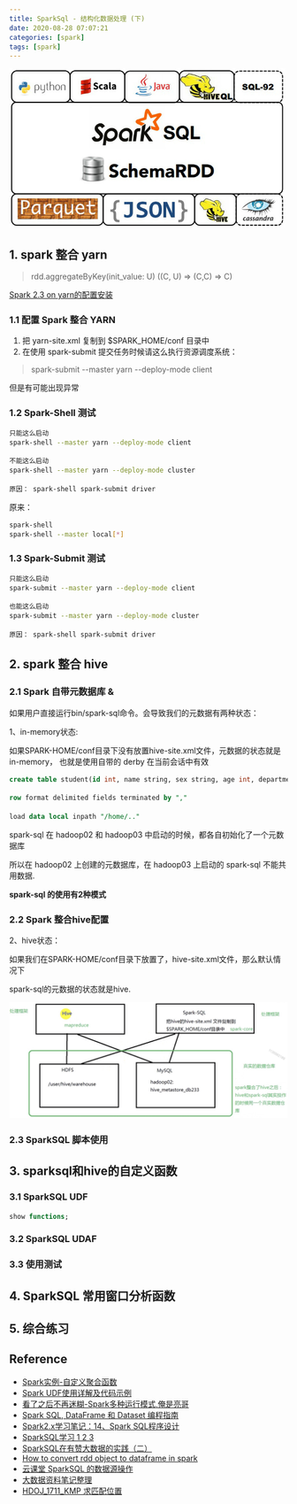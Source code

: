 ```yaml
---
title: SparkSql - 结构化数据处理 (下)
date: 2020-08-28 07:07:21
categories: [spark]
tags: [spark]
---
```


<img src="/images/spark/SparkSql-logo-2_meitu_1.jpg" width="500" alt="" />

<!-- more -->

## 1. spark 整合 yarn

> rdd.aggregateByKey(init_value: U) ((C, U) => (C,C) => C)

[Spark 2.3 on yarn的配置安装](https://www.jianshu.com/p/a4ef73428097)

### 1.1 配置 Spark 整合 YARN

1. 把 yarn-site.xml 复制到 $SPARK_HOME/conf 目录中
2. 在使用 spark-submit 提交任务时候请这么执行资源调度系统：

> spark-submit --master yarn --deploy-mode client

但是有可能出现异常

### 1.2 Spark-Shell 测试

```bash
只能这么启动
spark-shell --master yarn --deploy-mode client

不能这么启动
spark-shell --master yarn --deploy-mode cluster

原因： spark-shell spark-submit driver
```

原来：

```bash
spark-shell
spark-shell --master local[*]
```

### 1.3 Spark-Submit 测试

```bash
只能这么启动
spark-submit --master yarn --deploy-mode client

也能这么启动
spark-submit --master yarn --deploy-mode cluster

原因： spark-shell spark-submit driver
```

## 2. spark 整合 hive

### 2.1 Spark 自带元数据库 & 

如果用户直接运行bin/spark-sql命令。会导致我们的元数据有两种状态：

1、in-memory状态:

  如果SPARK-HOME/conf目录下没有放置hive-site.xml文件，元数据的状态就是in-memory， 也就是使用自带的 derby 在当前会话中有效

```sql
create table student(id int, name string, sex string, age int, department string)

row format delimited fields terminated by ","

load data local inpath "/home/.."
```

spark-sql 在 hadoop02 和 hadoop03 中启动的时候，都各自初始化了一个元数据库

所以在 hadoop02 上创建的元数据库，在 hadoop03 上启动的 spark-sql 不能共用数据.

**spark-sql 的使用有2种模式**

### 2.2 Spark 整合hive配置

2、hive状态：

 如果我们在SPARK-HOME/conf目录下放置了，hive-site.xml文件，那么默认情况下

 spark-sql的元数据的状态就是hive.

<img src="/images/spark/spark-aura-10.3.1.png" width="900" alt="" />

### 2.3 SparkSQL 脚本使用

## 3. sparksql和hive的自定义函数

### 3.1 SparkSQL UDF

```sql
show functions;
```

### 3.2 SparkSQL UDAF

### 3.3 使用测试

## 4. SparkSQL 常用窗口分析函数

## 5. 综合练习

## Reference


- [Spark实例-自定义聚合函数](https://www.jianshu.com/p/93bb976c4b0f)
- [Spark UDF使用详解及代码示例](https://zhuanlan.zhihu.com/p/51501349)
- [看了之后不再迷糊-Spark多种运行模式,俺是亮哥](https://www.jianshu.com/p/65a3476757a5)
- [Spark SQL, DataFrame 和 Dataset 编程指南](https://spark-reference-doc-cn.readthedocs.io/zh_CN/latest/programming-guide/sql-guide.html)
- [Spark2.x学习笔记：14、Spark SQL程序设计](https://cloud.tencent.com/developer/article/1010936)
- [SparkSQL学习 1 2 3](https://blog.csdn.net/qq_41851454/category_7640711.html)
- [SparkSQL在有赞大数据的实践（二）](https://tech.youzan.com/sparksql-in-youzan-2/)
- [How to convert rdd object to dataframe in spark](https://stackoverflow.com/questions/29383578/how-to-convert-rdd-object-to-dataframe-in-spark)
- [云课堂 SparkSQL 的数据源操作](https://study.163.com/course/courseLearn.htm?courseId=1208880821#/learn/video?lessonId=1278316678&courseId=1208880821)
- [大数据资料笔记整理](https://blog.csdn.net/huang66666666/category_9399107.html)
- [HDOJ_1711_KMP 求匹配位置](https://blog.csdn.net/robbyo/article/details/25242495)